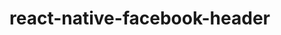 # react-native-facebook-header
<ig src="https://github.com/Lg0gs/react-native-facebook-header/blob/master/demo/demo.gif" />
